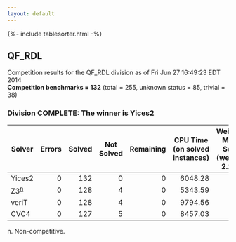```yaml
---
layout: default
---
```

{%- include tablesorter.html -%}

## QF_RDL



Competition results for the QF_RDL division as of Fri Jun 27 16:49:23 EDT 2014
<br/>**Competition benchmarks = 132** (total = 255, unknown status = 85, trivial = 38)

### Division COMPLETE: The winner is Yices2



<table id="sequential" class="result sorted">
<thead>
<tr>
<th class="center">Solver</th><th class="center">Errors</th>
<th class="center">Solved</th>
<th class="center">Not Solved</th>
<th class="center">Remaining</th>
<th class="center">CPU Time (on solved instances)</th>
<th class="center">Weighted Medal Score (weight =  2.121)</th>
</tr>
</thead>
<tr>
<td>Yices2</td>
<td align="right">0</td>
<td align="right">132</td>
<td align="right">0</td>
<td align="right">0</td>
<td align="right">   6048.28</td>
<td align="right"> 2.121</td>
</tr>
<tr>
<td><span class="non-competing-grey">Z3<sup><a href="#fn">n</a></sup></span></td>
<td align="right">0</td>
<td align="right">128</td>
<td align="right">4</td>
<td align="right">0</td>
<td align="right">   5343.59</td>
<td align="right"> 1.994</td>
</tr>
<tr>
<td>veriT</td>
<td align="right">0</td>
<td align="right">128</td>
<td align="right">4</td>
<td align="right">0</td>
<td align="right">   9794.56</td>
<td align="right"> 1.994</td>
</tr>
<tr>
<td>CVC4</td>
<td align="right">0</td>
<td align="right">127</td>
<td align="right">5</td>
<td align="right">0</td>
<td align="right">   8457.03</td>
<td align="right"> 1.963</td>
</tr>
</table>

<span id="fn"> n. Non-competitive.</span>
